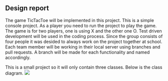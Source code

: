 ## Design report
The game TicTacToe will be implemented in this project. This is a simple console project. As a player you need to run the project to play the game. The game is for two players, one is using X and the other one O. Test driven development will be used in the coding process. Since
 the group consists of four people it was desided to always work on the project together at school. Each team member will be working in their local server using branches and pull requests. A branch will be made for each functionality and named accordingly.

This is a small project so it will only contain three classes. Below is the class diagram. 
![](http://i66.tinypic.com/35i88w1.png)
